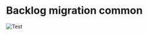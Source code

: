 # Backlog migration common

![Test](https://github.com/nulab/backlog-migration-common/workflows/Test/badge.svg)
